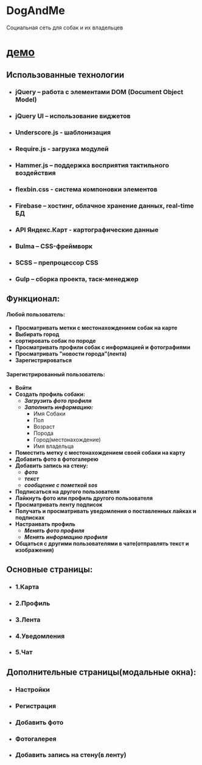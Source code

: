 # DogAndMe
Социальная сеть для собак и их владельцев
# **[демо](https://dog-and-me.firebaseapp.com)**
## Использованные технологии

* ### jQuery – работа с элементами DOM (Document Object Model) 
* ### jQuery UI – использование виджетов
* ### Underscore.js - шаблонизация
* ### Require.js  - загрузка модулей
* ### Hammer.js – поддержка восприятия тактильного воздействия
* ### flexbin.css - система компоновки элементов
* ### Firebase – хостинг, облачное хранение данных, real-time БД
* ### API Яндекс.Карт - картографические данные
* ### Bulma – CSS-фреймворк
* ### SCSS – препроцессор CSS
* ### Gulp – сборка проекта, таск-менеджер
## Функционал:
#### Любой пользователь:
* **Просматривать метки с местонахождением собак на карте** 
* **Выбирать город**
* **сортировать собак по породе**
* **Просматривать профили собак с информацией и фотографиями**
* **Просматривать "новости города"(лента)**
* **Зарегистрироваться**
#### Зарегистрированный пользователь:

* **Войти**
* **Создать профиль собаки:**
  * ***Загрузить фото профиля***
  * ***Заполнить информацию:***
    * Имя Собаки
    * Пол
    * Возраст
    * Порода
    * Город(местонахождение)
    * Имя владельца
* **Поместить метку с местонахождением своей собаки на карту**
* **Добавить фото в фотогалерею**
* **Добавить запись на стену:**
   * ***фото***
   * ***текст***
   * ***сообщение с пометкой sos***
* **Подписаться на другого пользователя**
* **Лайкнуть фото или профиль другого пользователя**
* **Просматривать ленту подписок**
* **Получать и просматривать уведомления о поставленных лайках и подписках**
* **Настраивать профиль**
  * ***Менять фото профиля***
  * ***Менять информацию профиля***
* **Общаться с другими пользователями в чате(отправлять текст и изображения)**

## Основные страницы:

* ### 1.Карта
* ### 2.Профиль
* ### 3.Лента
* ### 4.Уведомления
* ### 5.Чат

## Дополнительные страницы(модальные окна):

* ### Настройки
* ### Регистрация
* ### Добавить фото
* ### Фотогалерея
* ### Добавить запись на стену(в ленту)





